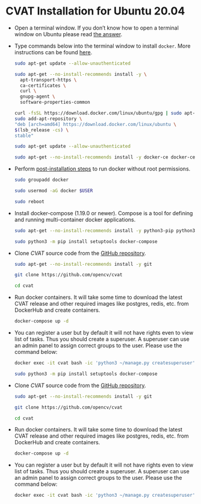 # CVAT Installation for Ubuntu 20.04


-   Open a terminal window. If you don’t know how to open a terminal window on Ubuntu please read  [the answer](https://askubuntu.com/questions/183775/how-do-i-open-a-terminal).
    
-   Type commands below into the terminal window to install  `docker`. More instructions can be found  [here](https://docs.docker.com/install/linux/docker-ce/ubuntu/).
    
    ```bash
    sudo apt-get update --allow-unauthenticated
    ```
    ```bash
    sudo apt-get --no-install-recommends install -y \
      apt-transport-https \
      ca-certificates \
      curl \
      gnupg-agent \
      software-properties-common
      ```
      ```bash
    curl -fsSL https://download.docker.com/linux/ubuntu/gpg | sudo apt-key add -
    sudo add-apt-repository \
      "deb [arch=amd64] https://download.docker.com/linux/ubuntu \
      $(lsb_release -cs) \
      stable"
      ```
      ```bash
      sudo apt-get update --allow-unauthenticated 
    ```
    ```bash
    sudo apt-get --no-install-recommends install -y docker-ce docker-ce-cli containerd.io
    ```
    
    
-   Perform  [post-installation steps](https://docs.docker.com/install/linux/linux-postinstall/)  to run docker without root permissions.
    
    ```bash
    sudo groupadd docker
    ```
    ```bash
    sudo usermod -aG docker $USER
    ```

    ```bash
    sudo reboot
    ```


-   Install docker-compose (1.19.0 or newer). Compose is a tool for defining and running multi-container docker applications.
    
    ```bash
    sudo apt-get --no-install-recommends install -y python3-pip python3-setuptools
    
    sudo python3 -m pip install setuptools docker-compose
    ```
    
-   Clone  _CVAT_  source code from the  [GitHub repository](https://github.com/opencv/cvat).
    
    ```bash
    sudo apt-get --no-install-recommends install -y git
    ```
    ```bash
    git clone https://github.com/opencv/cvat
    ```
    ```bash
    cd cvat
    ```

    
-   Run docker containers. It will take some time to download the latest CVAT release and other required images like postgres, redis, etc. from DockerHub and create containers.
    
    ```bash
    docker-compose up -d
    ```
- You can register a user but by default it will not have rights even to view list of tasks. Thus you should create a superuser. A superuser can use an admin panel to assign correct groups to the user. Please use the command below:

	```bash
	docker exec -it cvat bash -ic 'python3 ~/manage.py createsuperuser'
	```
	```bash
    sudo python3 -m pip install setuptools docker-compose
    ```
    
-   Clone  _CVAT_  source code from the  [GitHub repository](https://github.com/opencv/cvat).
    
    ```bash
    sudo apt-get --no-install-recommends install -y git
    ```
    ```bash
    git clone https://github.com/opencv/cvat
    ```
    ```bash
    cd cvat
    ```

    
-   Run docker containers. It will take some time to download the latest CVAT release and other required images like postgres, redis, etc. from DockerHub and create containers.
    
    ```bash
    docker-compose up -d
    ```
- You can register a user but by default it will not have rights even to view list of tasks. Thus you should create a superuser. A superuser can use an admin panel to assign correct groups to the user. Please use the command below:

	```bash
	docker exec -it cvat bash -ic 'python3 ~/manage.py createsuperuser'
	```
